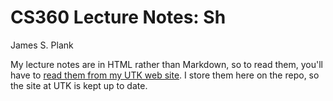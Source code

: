 # CS360 Lecture Notes: Sh

James S. Plank

My lecture notes are in HTML rather than Markdown, so to read them,
you'll have to [read them from my UTK web site](http://web.eecs.utk.edu/~plank/plank/classes/cs360/360/notes/Sh/lecture.html).  I store them here on the repo, so the site at UTK is 
kept up to date.

